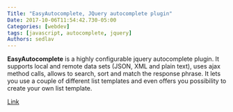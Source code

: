 ```yaml
---
Title: "EasyAutocomplete, JQuery autocomplete plugin"
Date: 2017-10-06T11:54:42.730-05:00
Categories: [webdev]
tags: [javascript, autocomplete, jquery]
Authors: sedlav
---
```


**EasyAutocomplete** is a highly configurable jquery autocomplete plugin. It supports local and remote data sets (JSON, XML and plain text), uses ajax method calls, allows to search, sort and match the response phrase. It lets you use a couple of different list templates and even offers you possibility to create your own list template.

[Link](http://easyautocomplete.com/)
